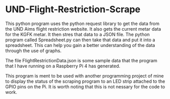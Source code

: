 # UND-Flight-Restriction-Scrape
This python program uses the python request library to get the data from the UND Aims flight restriction website. It also gets the current metar data for the KGFK metar. It then stres that data to a JSON file. 
The python program called Spreadsheet.py can then take that data and put it into a spreadsheet. This can help you gain a better understanding of the data through the use of graphs. 

The file FlightRestrictionData.json is some sample data that the program that I have running on a Raspberry Pi 4 has generated. 

This program is ment to be used with another programming project of mine to display the status of the scraping program to an LED strip attached to the GPIO pins on the Pi. It is worth noting that this is not nessary for the code to work. 
